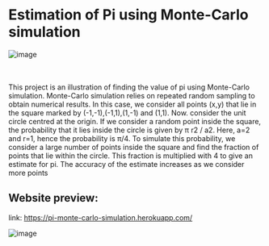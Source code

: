 # Estimation of Pi using Monte-Carlo simulation
![image](https://user-images.githubusercontent.com/62956111/174017674-1ccdffd7-b7c4-48f8-bde3-6e805adbb0fb.png)

<br><br>
 This project is an illustration of finding the value of pi using Monte-Carlo simulation. Monte-Carlo simulation relies on repeated random sampling to obtain numerical results. In this case, we consider all points (x,y) that lie in the square marked by (-1,-1),(-1,1),(1,-1) and (1,1). Now. consider the unit circle centred at the origin. If we consider a random point inside the square, the probability that it lies inside the circle is given by π r2 / a2. Here, a=2 and r=1, hence the probability is π/4. To simulate this probability, we consider a large number of points inside the square and find the fraction of points that lie within the circle. This fraction is multiplied with 4 to give an estimate for pi. The accuracy of the estimate increases as we consider more points


## Website preview:
link: https://pi-monte-carlo-simulation.herokuapp.com/

![image](https://user-images.githubusercontent.com/62956111/174019261-a00e75c8-f1fd-4dc4-ba35-151cd1294f6e.png)

